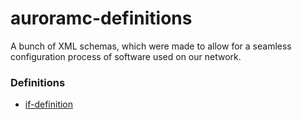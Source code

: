 # auroramc-definitions
A bunch of XML schemas, which were made to allow for a seamless configuration process of software used on our network.

### Definitions
- [if-definition](if-definition.md)